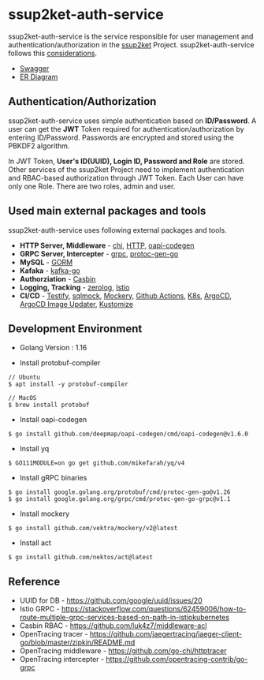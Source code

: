 # ssup2ket-auth-service

ssup2ket-auth-service is the service responsible for user management and authentication/authorization in the [ssup2ket](https://github.com/ssup2ket/ssup2ket) Project. ssup2ket-auth-service follows this [considerations](https://github.com/ssup2ket/ssup2ket#ssup2ket-service-considerations).

* [Swagger](https://ssup2ket.github.io/ssup2ket-auth-service/api/openapi/swagger.html)
* [ER Diagram](https://drive.google.com/file/d/17gR4NP3bFl21aqhpr3PnhRePQTzafZoY/view?usp=sharing)

## Authentication/Authorization

ssup2ket-auth-service uses simple authentication based on **ID/Password**. A user can get the **JWT** Token required for authentication/authorization by entering ID/Password. Passwords are encrypted and stored using the PBKDF2 algorithm.

In JWT Token, **User's ID(UUID), Login ID, Password and Role** are stored. Other services of the ssup2ket Project need to implement authentication and RBAC-based authorization through JWT Token. Each User can have only one Role. There are two roles, admin and user.

## Used main external packages and tools

ssup2ket-auth-service uses following external packages and tools.

* **HTTP Server, Middleware** - [chi](https://github.com/go-chi/chi), [HTTP](https://pkg.go.dev/net/http), [oapi-codegen](https://github.com/deepmap/oapi-codegen)
* **GRPC Server, Intercepter** - [grpc](https://pkg.go.dev/google.golang.org/grpc), [protoc-gen-go](https://pkg.go.dev/github.com/golang/protobuf/protoc-gen-go)
* **MySQL** - [GORM](https://gorm.io/index.html)
* **Kafaka** - [kafka-go](https://github.com/segmentio/kafka-go)
* **Authorziation** - [Casbin](https://casbin.org/)
* **Logging, Tracking** - [zerolog](https://github.com/rs/zerolog), [Istio](https://istio.io/)
* **CI/CD** - [Testify](https://github.com/stretchr/testify), [sqlmock](https://github.com/DATA-DOG/go-sqlmock), [Mockery](https://github.com/mockery/mockery), [Github Actions](https://github.com/features/actions), [K8s](https://kubernetes.io/), [ArgoCD](https://argo-cd.readthedocs.io/en/stable/), [ArgoCD Image Updater](https://github.com/argoproj-labs/argocd-image-updater), [Kustomize](https://kustomize.io/)

## Development Environment

* Golang Version : 1.16

* Install protobuf-compiler

```
// Ubuntu
$ apt install -y protobuf-compiler

// MacOS
$ brew install protobuf
```

* Install oapi-codegen

```
$ go install github.com/deepmap/oapi-codegen/cmd/oapi-codegen@v1.6.0
```

* Install yq

```
$ GO111MODULE=on go get github.com/mikefarah/yq/v4
```

* Install gRPC binaries

```
$ go install google.golang.org/protobuf/cmd/protoc-gen-go@v1.26
$ go install google.golang.org/grpc/cmd/protoc-gen-go-grpc@v1.1
```

* Install mockery

```
$ go install github.com/vektra/mockery/v2@latest
```

* Install act

```
$ go install github.com/nektos/act@latest
```

## Reference

* UUID for DB - https://github.com/google/uuid/issues/20
* Istio GRPC - https://stackoverflow.com/questions/62459006/how-to-route-multiple-grpc-services-based-on-path-in-istiokubernetes
* Casbin RBAC - https://github.com/luk4z7/middleware-acl
* OpenTracing tracer - https://github.com/jaegertracing/jaeger-client-go/blob/master/zipkin/README.md
* OpenTracing middleware - https://github.com/go-chi/httptracer
* OpenTracing intercepter - https://github.com/opentracing-contrib/go-grpc
